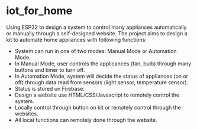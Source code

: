 # iot_for_home
Using ESP32 to design a system to control many appliances automatically or manually through a self-designed website.
The project aims to design a kit to automate home appliances with following functions:
+ System can run in one of two modes: Manual Mode or Automation Mode.
+ In Manual Mode, user controls the applicances (fan, bulb) through many buttons and timer to turn off.
+ In Automation Mode, system will decide the status of appliances (on or off) through data read from sensors (light sensor, temperature sensor).
+ Status is stored on Firebase. 
+ Design a website use HTML/CSS/Javascript to remotely control the system.
+ Locally control through button on kit or remotely control through the websites.
+ All local functions can remotely done through the website.
